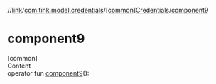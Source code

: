 //[link](../../index.md)/[com.tink.model.credentials](../index.md)/[[common]Credentials](index.md)/[component9](component9.md)



# component9  
[common]  
Content  
operator fun [component9](component9.md)(): <ERROR CLASS>  



